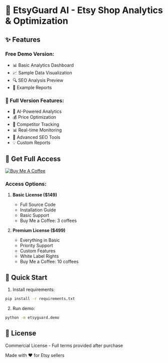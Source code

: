 # 🚀 EtsyGuard AI - Etsy Shop Analytics & Optimization


## ✨ Features

### Free Demo Version:
- 📊 Basic Analytics Dashboard
- 📈 Sample Data Visualization
- 🔍 SEO Analysis Preview
- 📱 Example Reports

### 🌟 Full Version Features:
- 🤖 AI-Powered Analytics
- 💰 Price Optimization
- 🎯 Competitor Tracking
- 📊 Real-time Monitoring
- 🚀 Advanced SEO Tools
- 💡 Custom Reports

## 💎 Get Full Access

[![Buy Me A Coffee](https://www.buymeacoffee.com/assets/img/custom_images/orange_img.png)](https://www.buymeacoffee.com/happyvibess)

### Access Options:

1. **Basic License ($149)**
   - Full Source Code
   - Installation Guide
   - Basic Support
   - Buy Me a Coffee: 3 coffees

2. **Premium License ($499)**
   - Everything in Basic
   - Priority Support
   - Custom Features
   - White Label Rights
   - Buy Me a Coffee: 10 coffees

## 🚀 Quick Start

1. Install requirements:
```bash
pip install -r requirements.txt
```

2. Run demo:
```bash
python -m etsyguard.demo
```



## 📜 License
Commercial License - Full terms provided after purchase

Made with ❤️ for Etsy sellers
